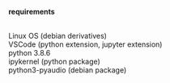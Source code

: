 <b>requirements</b> <br><br>

Linux OS (debian derivatives)<br>
VSCode (python extension, jupyter extension)<br>
python 3.8.6<br>
ipykernel (python package)<br>
python3-pyaudio (debian package)
